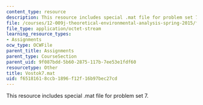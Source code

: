```yaml
---
content_type: resource
description: This resource includes special .mat file for problem set 7.
file: /courses/12-009j-theoretical-environmental-analysis-spring-2015/f65181618ccb1896f12f16b97bec27cd_Vostok7.mat
file_type: application/octet-stream
learning_resource_types:
- Assignments
ocw_type: OCWFile
parent_title: Assignments
parent_type: CourseSection
parent_uid: 9f087bdd-5b60-2875-117b-7ee53e1fdf60
resourcetype: Other
title: Vostok7.mat
uid: f6518161-8ccb-1896-f12f-16b97bec27cd
---
```

This resource includes special .mat file for problem set 7.

